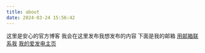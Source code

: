 ```yaml
---
title: about
date: 2024-03-24 15:56:42
---
```

这里是安心的官方博客
我会在这里发布我想发布的内容
下面是我的邮箱
[用邮箱联系我](mailto:service@anson.fun?subject)
[我的爱发电主页](https://afdian.net/a/anxin_anson)